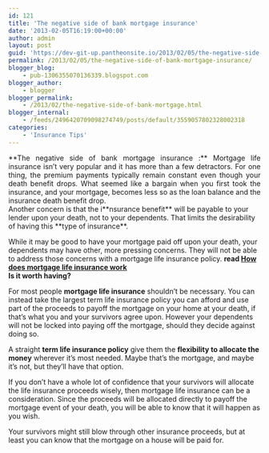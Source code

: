 ```yaml
---
id: 121
title: 'The negative side of bank mortgage insurance'
date: '2013-02-05T16:19:00+00:00'
author: admin
layout: post
guid: 'https://dev-git-up.pantheonsite.io/2013/02/05/the-negative-side-of-bank-mortgage-insurance/'
permalink: /2013/02/05/the-negative-side-of-bank-mortgage-insurance/
blogger_blog:
    - pub-1306355070136339.blogspot.com
blogger_author:
    - blogger
blogger_permalink:
    - /2013/02/the-negative-side-of-bank-mortgage.html
blogger_internal:
    - /feeds/2496420709098274749/posts/default/3559057802328002318
categories:
    - 'Insurance Tips'
---
```


<div style="text-align: justify;">**The negative side of bank mortgage insurance :** Mortgage life insurance isn’t very popular and it has more than a few detractors. For one thing, the premium payments typically remain constant even though your death benefit drops. What seemed like a bargain when you first took the insurance, and your mortgage, becomes less so as the loan balance and the insurance death benefit drop.</div><a name="more"></a>  
Another concern is that the i**nsurance benefit** will be payable to your lender upon your death, not to your dependents. That limits the desirability of having this **type of insurance**.

While it may be good to have your mortgage paid off upon your death, your dependents may have other, more pressing concerns. They will not be able to address those concerns with a mortgage life insurance policy. **read [How does mortgage life insurance work](http://bestinsurancestocks.blogspot.com/2013/02/how-does-mortgage-life-insurance-work.html)**   
 **Is it worth having?**

For most people **mortgage life insurance** shouldn’t be necessary. You can instead take the largest term life insurance policy you can afford and use part of the proceeds to payoff the mortgage on your home at your death, if that’s what you and your survivors agree upon. However your dependents will not be locked into paying off the mortgage, should they decide against doing so.

A straight **term life insurance policy** give them the **flexibility to allocate the money** wherever it’s most needed. Maybe that’s the mortgage, and maybe it’s not, but they’ll have that option.

If you don’t have a whole lot of confidence that your survivors will allocate the life insurance proceeds wisely, then mortgage life insurance can be a consideration. Since the proceeds will be allocated directly to payoff the mortgage event of your death, you will be able to know that it will happen as you wish.

Your survivors might still blow through other insurance proceeds, but at least you can know that the mortgage on a house will be paid for.